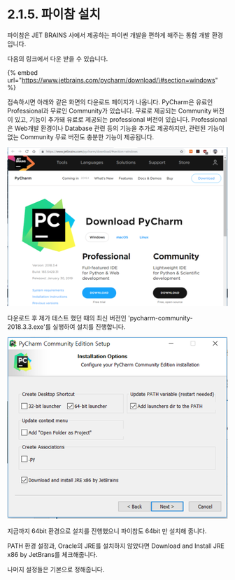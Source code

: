 # 2.1.5. 	파이참 설치


  
파이참은 JET BRAINS 사에서 제공하는 파이썬 개발을 편하게 해주는 통합 개발 환경입니다.

다음의 링크에서 다운 받을 수 있습니다.

{% embed url="https://www.jetbrains.com/pycharm/download/\#section=windows" %}

접속하시면 아래와 같은 화면의 다운로드 페이지가 나옵니다. PyCharm은 유료인 Professional과 무료인 Community가 있습니다. 무료로 제공되는 Community 버전이 있고, 기능이 추가돼 유료로 제공되는 professional 버전이 있습니다. Professional은 Web개발 환경이나 Database 관련 등의 기능을 추가로 제공하지만, 관련된 기능이 없는 Community 무료 버전도 충분한 기능이 제공됩니다.

![](../../../.gitbook/assets/2150-1.png)

다운로드 후 제가 테스트 했던 때의 최신 버전인  'pycharm-community-2018.3.3.exe'를 실행하여 설치를 진행합니다.

![](../../../.gitbook/assets/2150-2.png)

지금까지 64bit 환경으로 설치를 진행했으니 파이참도 64bit 만 설치해 줍니다.

PATH 환경 설정과, Oracle의 JRE를 설치하지 않았다면 Download and Install JRE x86 by JetBrans를 체크해줍니다.

나머지 설정들은 기본으로 정해줍니다.

